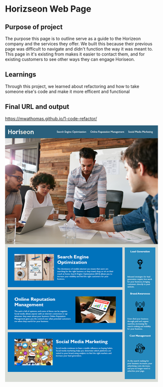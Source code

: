 # Horizseon Web Page

## Purpose of project

The purpose this page is to outline serve as a guide to the Horizeon company and the services they offer. We built this because their previous page was difficult to navigate and didn't function the way it was meant to. This page in it's existing from makes it easier to contact them, and for existing customers to see other ways they can engage Horiseon.

## Learnings

Through this project, we learned about refactoring and how to take someone else's code and make it more efficent and functional

## Final URL and output

https://mwathomas.github.io/1-code-refactor/

![Final Output](assets/images/01-html-css-git-homework-output.jpeg)
